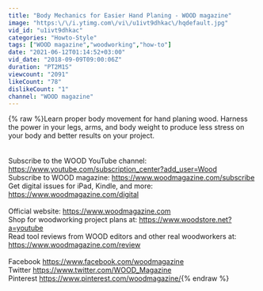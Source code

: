 ```yaml
---
title: "Body Mechanics for Easier Hand Planing - WOOD magazine"
image: "https:\/\/i.ytimg.com\/vi\/u1ivt9dhkac\/hqdefault.jpg"
vid_id: "u1ivt9dhkac"
categories: "Howto-Style"
tags: ["WOOD magazine","woodworking","how-to"]
date: "2021-06-12T01:14:52+03:00"
vid_date: "2018-09-09T09:00:06Z"
duration: "PT2M1S"
viewcount: "2091"
likeCount: "78"
dislikeCount: "1"
channel: "WOOD magazine"
---
```

{% raw %}Learn proper body movement for hand planing wood. Harness the power in your legs, arms, and body weight to produce less stress on your body and better results on your project. <br /><br /><br />Subscribe to the WOOD YouTube channel: <a rel="nofollow" target="blank" href="https://www.youtube.com/subscription_center?add_user=Wood">https://www.youtube.com/subscription_center?add_user=Wood</a><br />Subscribe to WOOD magazine: <a rel="nofollow" target="blank" href="https://www.woodmagazine.com/subscribe">https://www.woodmagazine.com/subscribe</a><br />Get digital issues for iPad, Kindle, and more: <a rel="nofollow" target="blank" href="https://www.woodmagazine.com/digital">https://www.woodmagazine.com/digital</a><br /><br />Official website: <a rel="nofollow" target="blank" href="https://www.woodmagazine.com">https://www.woodmagazine.com</a><br />Shop for woodworking project plans at: <a rel="nofollow" target="blank" href="https://www.woodstore.net?a=youtube">https://www.woodstore.net?a=youtube</a><br />Read tool reviews from WOOD editors and other real woodworkers at: <a rel="nofollow" target="blank" href="https://www.woodmagazine.com/review">https://www.woodmagazine.com/review</a><br /><br />Facebook  <a rel="nofollow" target="blank" href="https://www.facebook.com/woodmagazine">https://www.facebook.com/woodmagazine</a><br />Twitter  <a rel="nofollow" target="blank" href="https://www.twitter.com/WOOD_Magazine">https://www.twitter.com/WOOD_Magazine</a><br />Pinterest  <a rel="nofollow" target="blank" href="https://www.pinterest.com/woodmagazine/">https://www.pinterest.com/woodmagazine/</a>{% endraw %}
